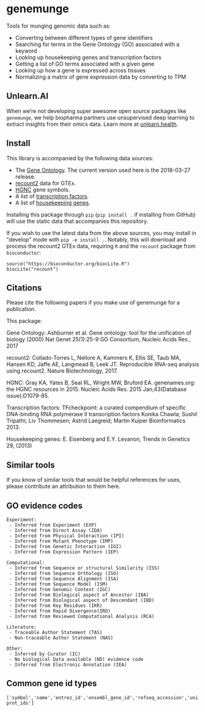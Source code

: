 # genemunge

Tools for munging genomic data such as:
 - Converting between different types of gene identifiers
 - Searching for terms in the Gene Ontology (GO) associated with a keyword
 - Looking up housekeeping genes and transcription factors
 - Getting a list of GO terms associated with a given gene
 - Looking up how a gene is expressed across tissues
 - Normalizing a matrix of gene expression data by converting to TPM

## Unlearn.AI

When we’re not developing super awesome open source packages like `genemunge`, we help biopharma partners use unsupervised deep learning to extract insights from their omics data. Learn more at [unlearn.health](http://unlearn.health/). 

## Install

This library is accompanied by the following data sources:
- The [Gene Ontology](http://geneontology.org/).  The current version used here is the 2018-03-27 release.
- [recount2](https://jhubiostatistics.shinyapps.io/recount/) data for GTEx.
- [HGNC](https://www.genenames.org/) gene symbols.
- A list of [transcription factors](http://www.tfcheckpoint.org/).
- A list of [housekeeping genes](https://www.tau.ac.il/~elieis/HKG/).

Installing this package through `pip` (`pip install .` if installing from GitHub) will use the static data that accompanies this repository.

If you wish to use the latest data from the above sources, you may install in "develop" mode with `pip -e install .`.  Notably, this will download and process the recount2 GTEx data, requiring `R` and the `recount` package from `bioconductor`:
```
source("https://bioconductor.org/biocLite.R")
biocLite("recount")
```

## Citations

Please cite the following papers if you make use of genemunge for a publication.

This package:
<TBA>

Gene Ontology:
Ashburner et al. Gene ontology: tool for the unification of biology (2000) Nat Genet 25(1):25-9
GO Consortium, Nucleic Acids Res., 2017

recount2:
Collado-Torres L, Nellore A, Kammers K, Ellis SE, Taub MA, Hansen KD, Jaffe AE, Langmead B, Leek JT. Reproducible RNA-seq analysis using recount2. Nature Biotechnology, 2017.

HGNC:
Gray KA, Yates B, Seal RL, Wright MW, Bruford EA. genenames.org: the HGNC resources in 2015. Nucleic Acids Res. 2015 Jan;43(Database issue):D1079-85.

Transcription factors:
TFcheckpoint: a curated compendium of specific DNA-binding RNA polymerase II transcription factors Konika Chawla; Sushil Tripathi; Liv Thommesen; Astrid Laegreid; Martin Kuiper Bioinformatics 2013.

Housekeeping genes:
E. Eisenberg and E.Y. Levanon, Trends in Genetics 29, (2013)


## Similar tools

If you know of similar tools that would be helpful references for uses, please contribute an attribution to them here.

## GO evidence codes

```
Experiment:
 - Inferred from Experiment (EXP)
 - Inferred from Direct Assay (IDA)
 - Inferred from Physical Interaction (IPI)
 - Inferred from Mutant Phenotype (IMP)
 - Inferred from Genetic Interaction (IGI)
 - Inferred from Expression Pattern (IEP)

Computational:
 - Inferred from Sequence or structural Similarity (ISS)
 - Inferred from Sequence Orthology (ISO)
 - Inferred from Sequence Alignment (ISA)
 - Inferred from Sequence Model (ISM)
 - Inferred from Genomic Context (IGC)
 - Inferred from Biological aspect of Ancestor (IBA)
 - Inferred from Biological aspect of Descendant (IBD)
 - Inferred from Key Residues (IKR)
 - Inferred from Rapid Divergence(IRD)
 - Inferred from Reviewed Computational Analysis (RCA)

Literature:
 - Traceable Author Statement (TAS)
 - Non-traceable Author Statement (NAS)

Other:
 - Inferred by Curator (IC)
 - No biological Data available (ND) evidence code
 - Inferred from Electronic Annotation (IEA)
```

## Common gene id types

`['symbol','name','entrez_id','ensembl_gene_id','refseq_accession','uniprot_ids']`
